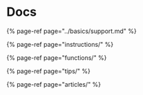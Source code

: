 # Docs

{% page-ref page="../basics/support.md" %}

{% page-ref page="instructions/" %}

{% page-ref page="functions/" %}

{% page-ref page="tips/" %}

{% page-ref page="articles/" %}




